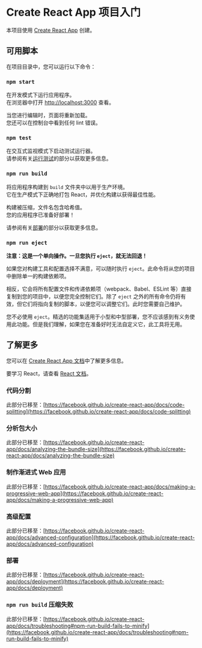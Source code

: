 # Create React App 项目入门

本项目使用 [Create React App](https://github.com/facebook/create-react-app) 创建。

## 可用脚本

在项目目录中，您可以运行以下命令：

### `npm start`

在开发模式下运行应用程序。\
在浏览器中打开 [http://localhost:3000](http://localhost:3000) 查看。

当您进行编辑时，页面将重新加载。\
您还可以在控制台中看到任何 lint 错误。

### `npm test`

在交互式监视模式下启动测试运行器。\
请参阅有关[运行测试](https://facebook.github.io/create-react-app/docs/running-tests)的部分以获取更多信息。

### `npm run build`

将应用程序构建到 `build` 文件夹中以用于生产环境。\
它在生产模式下正确地打包 React，并优化构建以获得最佳性能。

构建被压缩，文件名包含哈希值。\
您的应用程序已准备好部署！

请参阅有关[部署](https://facebook.github.io/create-react-app/docs/deployment)的部分以获取更多信息。

### `npm run eject`

**注意：这是一个单向操作。一旦您执行 `eject`，就无法回退！**

如果您对构建工具和配置选择不满意，可以随时执行 `eject`。此命令将从您的项目中删除单一的构建依赖项。

相反，它会将所有配置文件和传递依赖项（webpack、Babel、ESLint 等）直接复制到您的项目中，以便您完全控制它们。除了 `eject` 之外的所有命令仍将有效，但它们将指向复制的脚本，以便您可以调整它们。此时您需要自己维护。

您不必使用 `eject`。精选的功能集适用于小型和中型部署，您不应该感到有义务使用此功能。但是我们理解，如果您在准备好时无法自定义它，此工具将无用。

## 了解更多

您可以在 [Create React App 文档](https://facebook.github.io/create-react-app/docs/getting-started)中了解更多信息。

要学习 React，请查看 [React 文档](https://reactjs.org/)。

### 代码分割

此部分已移至：[https://facebook.github.io/create-react-app/docs/code-splitting](https://facebook.github.io/create-react-app/docs/code-splitting)

### 分析包大小

此部分已移至：[https://facebook.github.io/create-react-app/docs/analyzing-the-bundle-size](https://facebook.github.io/create-react-app/docs/analyzing-the-bundle-size)

### 制作渐进式 Web 应用

此部分已移至：[https://facebook.github.io/create-react-app/docs/making-a-progressive-web-app](https://facebook.github.io/create-react-app/docs/making-a-progressive-web-app)

### 高级配置

此部分已移至：[https://facebook.github.io/create-react-app/docs/advanced-configuration](https://facebook.github.io/create-react-app/docs/advanced-configuration)

### 部署

此部分已移至：[https://facebook.github.io/create-react-app/docs/deployment](https://facebook.github.io/create-react-app/docs/deployment)

### `npm run build` 压缩失败

此部分已移至：[https://facebook.github.io/create-react-app/docs/troubleshooting#npm-run-build-fails-to-minify](https://facebook.github.io/create-react-app/docs/troubleshooting#npm-run-build-fails-to-minify)
